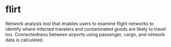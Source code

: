 # flirt
Network analysis tool that enables users to examine flight networks to identify where infected travelers and contaminated goods are likely to travel too. Connectedness between airports using passenger, cargo, and network data is calculated.
